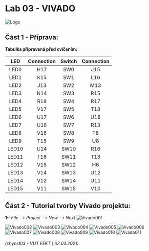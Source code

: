 # Lab 03 - VIVADO

![Logo](logolink_eng.jpg)

## Část 1 - Příprava:
**Tabulka připravená před cvičením:**

| **LED** | **Connection** | **Switch** | **Connection** | 
| :-: | :-: | :-: | :-: |
| LED0 | H17 | SW0 | J15 |
| LED1 | K15 | SW1 | L16 |
| LED2 | J13 | SW2 | M13 |
| LED3 | N14 | SW3 | R15 |
| LED4 | R18 | SW4 | R17 |
| LED5 | V17 | SW5 | T18 |
| LED6 | U17 | SW6 | U18 |
| LED7 | U16 | SW7 | R13 |
| LED8 | V16 | SW8 | T8 |
| LED9 | T15 | SW9 | U8 |
| LED10 | U14 | SW10 | R16 |
| LED11 | T16 | SW11 | T13 |
| LED12 | V15 | SW12 | H6 |
| LED13 | V14 | SW13 | U12 |
| LED14 | V12 | SW14 | U11 |
| LED15 | V11 | SW15 | V10 |


## Část 2 - Tutorial tvorby Vivado projektu:

**1~** *File --> Project --> New --> Next*
![Vivado001](001.JPG)

![Vivado002](002.JPG)
![Vivado003](003.JPG)
![Vivado004](004.JPG)
![Vivado005](005.JPG)
![Vivado006](006.JPG)
![Vivado007](007.JPG)
![Vivado008](008.JPG)
![Vivado009](009.JPG)
![Vivado010](010.JPG)
![Vivado011](011.JPG)





###### (xhynst03 - VUT FEKT  |  02.03.2021)
